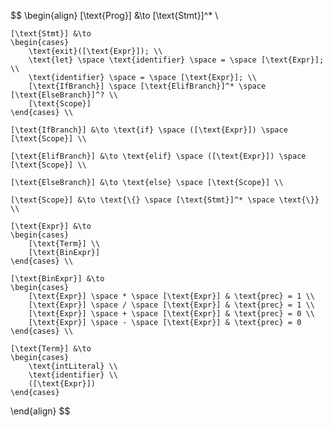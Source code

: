 $$
\begin{align}
    [\text{Prog}] &\to [\text{Stmt}]^* \\

    [\text{Stmt}] &\to
    \begin{cases}
        \text{exit}([\text{Expr}]); \\
        \text{let} \space \text{identifier} \space = \space [\text{Expr}]; \\
        \text{identifier} \space = \space [\text{Expr}]; \\
        [\text{IfBranch}] \space [\text{ElifBranch}]^* \space [\text{ElseBranch}]^? \\
        [\text{Scope}]
    \end{cases} \\

    [\text{IfBranch}] &\to \text{if} \space ([\text{Expr}]) \space [\text{Scope}] \\

    [\text{ElifBranch}] &\to \text{elif} \space ([\text{Expr}]) \space [\text{Scope}] \\

    [\text{ElseBranch}] &\to \text{else} \space [\text{Scope}] \\

    [\text{Scope}] &\to \text{\{} \space [\text{Stmt}]^* \space \text{\}} \\

    [\text{Expr}] &\to
    \begin{cases}
        [\text{Term}] \\
        [\text{BinExpr}]
    \end{cases} \\

    [\text{BinExpr}] &\to
    \begin{cases}
        [\text{Expr}] \space * \space [\text{Expr}] & \text{prec} = 1 \\
        [\text{Expr}] \space / \space [\text{Expr}] & \text{prec} = 1 \\
        [\text{Expr}] \space + \space [\text{Expr}] & \text{prec} = 0 \\
        [\text{Expr}] \space - \space [\text{Expr}] & \text{prec} = 0
    \end{cases} \\

    [\text{Term}] &\to
    \begin{cases}
        \text{intLiteral} \\
        \text{identifier} \\
        ([\text{Expr}])
    \end{cases}
\end{align}
$$
